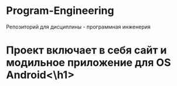 # Program-Engineering
Репозиторий для дисциплины - программная инженерия 
<h1>Проект включает в себя сайт и модильное приложение для OS Android<\h1>
